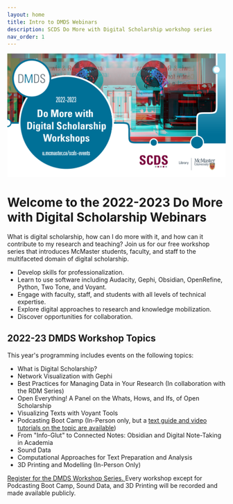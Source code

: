 ```yaml
---
layout: home
title: Intro to DMDS Webinars
description: SCDS Do More with Digital Scholarship workshop series
nav_order: 1
---
```

<img src="assets/img/DMDS Series -2.png" alt="Workshop Title Slide" width="720">

# Welcome to the 2022-2023 Do More with Digital Scholarship Webinars

What is digital scholarship, how can I do more with it, and how can it contribute to my research and teaching? Join us for our free workshop series that introduces McMaster students, faculty, and staff to the multifaceted domain of digital scholarship.

- Develop skills for professionalization.
- Learn to use software including Audacity, Gephi, Obsidian, OpenRefine, Python, Two Tone, and Voyant.
- Engage with faculty, staff, and students with all levels of technical expertise.
- Explore digital approaches to research and knowledge mobilization. 
- Discover opportunities for collaboration.

## 2022-23 DMDS Workshop Topics

This year's programming includes events on the following topics:
- What is Digital Scholarship?  
- Network Visualization with Gephi
- Best Practices for Managing Data in Your Research (In collaboration with the RDM Series)
- Open Everything! A Panel on the Whats, Hows, and Ifs, of Open Scholarship
- Visualizing Texts with Voyant Tools
- Podcasting Boot Camp (In-Person only, but a [text guide and video tutorials on the topic are available](https://github.com/scds/podcasting))
- From "Info-Glut" to Connected Notes: Obsidian and Digital Note-Taking in Academia
- Sound Data
- Computational Approaches for Text Preparation and Analysis
- 3D Printing and Modelling (In-Person Only)

[Register for the DMDS Workshop Series. ](https://libcal.mcmaster.ca/calendar/scds?cid=7565&t=g&d=0000-00-00&cal=7565&ct=33823&inc=0)
Every workshop except for Podcasting Boot Camp, Sound Data, and 3D Printing will be recorded and made available publicly. 
